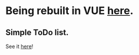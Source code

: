 # Being rebuilt in VUE [here](https://github.com/IndecisiveBoolean/ToDo-rebuild).

## Simple ToDo list. 

See it [here](https://codepen.io/IndecisiveBoolean/full/GdpBgz/)!

